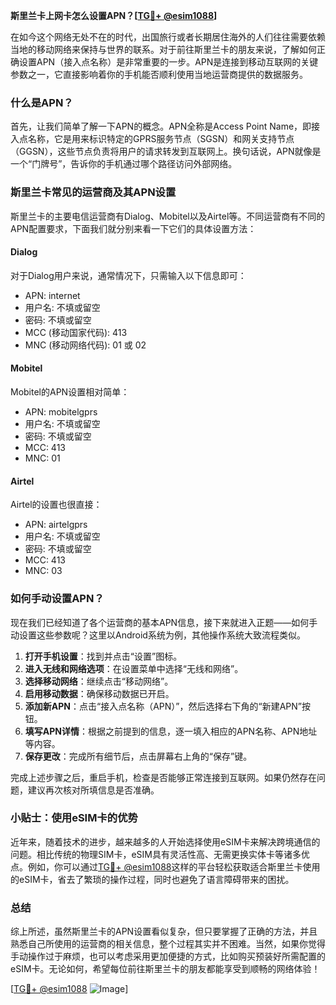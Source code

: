 **斯里兰卡上网卡怎么设置APN？[[TG💪+ @esim1088](https://t.me/s/esim1088)]**

在如今这个网络无处不在的时代，出国旅行或者长期居住海外的人们往往需要依赖当地的移动网络来保持与世界的联系。对于前往斯里兰卡的朋友来说，了解如何正确设置APN（接入点名称）是非常重要的一步。APN是连接到移动互联网的关键参数之一，它直接影响着你的手机能否顺利使用当地运营商提供的数据服务。

### 什么是APN？

首先，让我们简单了解一下APN的概念。APN全称是Access Point Name，即接入点名称，它是用来标识特定的GPRS服务节点（SGSN）和网关支持节点（GGSN），这些节点负责将用户的请求转发到互联网上。换句话说，APN就像是一个“门牌号”，告诉你的手机通过哪个路径访问外部网络。

### 斯里兰卡常见的运营商及其APN设置

斯里兰卡的主要电信运营商有Dialog、Mobitel以及Airtel等。不同运营商有不同的APN配置要求，下面我们就分别来看一下它们的具体设置方法：

#### Dialog
对于Dialog用户来说，通常情况下，只需输入以下信息即可：
- APN: internet
- 用户名: 不填或留空
- 密码: 不填或留空
- MCC (移动国家代码): 413
- MNC (移动网络代码): 01 或 02

#### Mobitel
Mobitel的APN设置相对简单：
- APN: mobitelgprs
- 用户名: 不填或留空
- 密码: 不填或留空
- MCC: 413
- MNC: 01

#### Airtel
Airtel的设置也很直接：
- APN: airtelgprs
- 用户名: 不填或留空
- 密码: 不填或留空
- MCC: 413
- MNC: 03

### 如何手动设置APN？

现在我们已经知道了各个运营商的基本APN信息，接下来就进入正题——如何手动设置这些参数呢？这里以Android系统为例，其他操作系统大致流程类似。

1. **打开手机设置**：找到并点击“设置”图标。
2. **进入无线和网络选项**：在设置菜单中选择“无线和网络”。
3. **选择移动网络**：继续点击“移动网络”。
4. **启用移动数据**：确保移动数据已开启。
5. **添加新APN**：点击“接入点名称（APN）”，然后选择右下角的“新建APN”按钮。
6. **填写APN详情**：根据之前提到的信息，逐一填入相应的APN名称、APN地址等内容。
7. **保存更改**：完成所有细节后，点击屏幕右上角的“保存”键。

完成上述步骤之后，重启手机，检查是否能够正常连接到互联网。如果仍然存在问题，建议再次核对所填信息是否准确。

### 小贴士：使用eSIM卡的优势

近年来，随着技术的进步，越来越多的人开始选择使用eSIM卡来解决跨境通信的问题。相比传统的物理SIM卡，eSIM具有灵活性高、无需更换实体卡等诸多优点。例如，你可以通过[TG💪+ @esim1088](https://t.me/s/esim1088)这样的平台轻松获取适合斯里兰卡使用的eSIM卡，省去了繁琐的操作过程，同时也避免了语言障碍带来的困扰。

### 总结

综上所述，虽然斯里兰卡的APN设置看似复杂，但只要掌握了正确的方法，并且熟悉自己所使用的运营商的相关信息，整个过程其实并不困难。当然，如果你觉得手动操作过于麻烦，也可以考虑采用更加便捷的方式，比如购买预装好所需配置的eSIM卡。无论如何，希望每位前往斯里兰卡的朋友都能享受到顺畅的网络体验！

[[TG💪+ @esim1088](https://t.me/s/esim1088) ![Image](https://i.postimg.cc/4NQfJmqS/Snipaste-2025-05-13-00-14-12.png)]